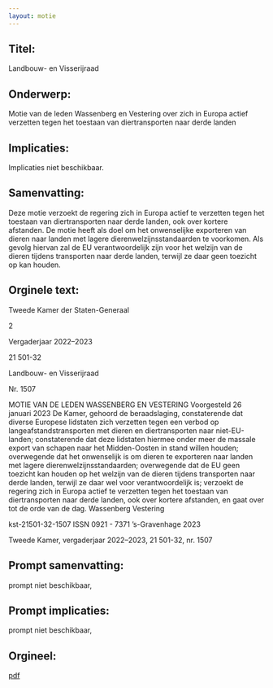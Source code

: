 ```yaml
---
layout: motie
---
```

## Titel:
Landbouw- en Visserijraad
## Onderwerp:
Motie van de leden Wassenberg en Vestering over zich in Europa actief verzetten tegen het toestaan van diertransporten naar derde landen
## Implicaties:
Implicaties niet beschikbaar.
## Samenvatting:

Deze motie verzoekt de regering zich in Europa actief te verzetten tegen het toestaan van diertransporten naar derde landen, ook over kortere afstanden. De motie heeft als doel om het onwenselijke exporteren van dieren naar landen met lagere dierenwelzijnsstandaarden te voorkomen. Als gevolg hiervan zal de EU verantwoordelijk zijn voor het welzijn van de dieren tijdens transporten naar derde landen, terwijl ze daar geen toezicht op kan houden.
## Orginele text:


Tweede Kamer der Staten-Generaal

2

Vergaderjaar 2022–2023

21 501-32

Landbouw- en Visserijraad

Nr. 1507

MOTIE VAN DE LEDEN WASSENBERG EN VESTERING
Voorgesteld 26 januari 2023
De Kamer,
gehoord de beraadslaging,
constaterende dat diverse Europese lidstaten zich verzetten tegen een
verbod op langeafstandstransporten met dieren en diertransporten naar
niet-EU-landen;
constaterende dat deze lidstaten hiermee onder meer de massale export
van schapen naar het Midden-Oosten in stand willen houden;
overwegende dat het onwenselijk is om dieren te exporteren naar landen
met lagere dierenwelzijnsstandaarden;
overwegende dat de EU geen toezicht kan houden op het welzijn van de
dieren tijdens transporten naar derde landen, terwijl ze daar wel voor
verantwoordelijk is;
verzoekt de regering zich in Europa actief te verzetten tegen het toestaan
van diertransporten naar derde landen, ook over kortere afstanden,
en gaat over tot de orde van de dag.
Wassenberg
Vestering

kst-21501-32-1507
ISSN 0921 - 7371
’s-Gravenhage 2023

Tweede Kamer, vergaderjaar 2022–2023, 21 501-32, nr. 1507


## Prompt samenvatting:
prompt niet beschikbaar,

## Prompt implicaties:
prompt niet beschikbaar,
## Orgineel:
[pdf](https://gegevensmagazijn.tweedekamer.nl/OData/v4/2.0/Document(e2eb6375-32d5-4184-a207-b41cbb5fc47b)/resource)
